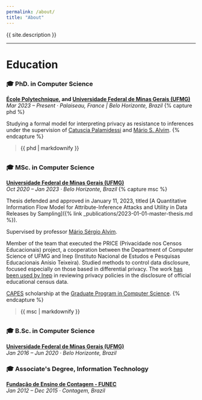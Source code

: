 ```yaml
---
permalink: /about/
title: "About"
---
```


<style>
    .education-list .edu-entry {
        margin-left: 1.5rem;
        padding-left: 0.75rem;
        border-left: 2px solid #e0e0e0;
        margin-bottom: 2rem;
    }
    .edu-entry {
        margin-left: 1.5rem;
        padding-left: 0.75rem;
        border-left: 2px solid #e0e0e0;
        margin-bottom: 2rem;
        }
</style>


{{ site.description }}


---
# Education

### 🎓 PhD. in Computer Science  
**[École Polytechnique](https://www.polytechnique.edu/en), and [Universidade Federal de Minas Gerais (UFMG)](https://ufmg.br/international-visitors)**  
*Mar 2023 – Present · Palaiseau, France | Belo Horizonte, Brazil*
{% capture phd %}

Studying a formal model for interpreting privacy as resistance to inferences under the supervision of [Catuscia Palamidessi](https://scholar.google.com/citations?user=OOgAyqgAAAAJ&hl=en) and [Mário S. Alvim](https://scholar.google.com.br/citations?user=9r8YfCgAAAAJ&hl=en&oi=ao).
{% endcapture %}
<div class="edu-entry">
{{ phd | markdownify }}
</div>

### 🎓 MSc. in Computer Science  
**[Universidade Federal de Minas Gerais (UFMG)](https://ufmg.br/international-visitors)**  
*Oct 2020 – Jan 2023 · Belo Horizonte, Brazil*
{% capture msc %}

Thesis defended and approved in January 11, 2023, titled [A Quantitative Information Flow Model for Attribute-Inference Attacks and Utility in Data Releases by Sampling]({% link _publications/2023-01-01-master-thesis.md %}).

Supervised by professor [Mário Sérgio Alvim](https://homepages.dcc.ufmg.br/~msalvim).

Member of the team that executed the PRICE (Privacidade nos Censos Educacionais) project, a cooperation between the Department of Computer Science of UFMG and Inep (Instituto Nacional de Estudos e Pesquisas Educacionais Anísio Teixeira). Studied methods to control data disclosure, focused especially on those based in differential privacy. The work [has been used by Inep](https://www.gov.br/inep/pt-br/centrais-de-conteudo/noticias/institucional/nota-de-esclarecimento-divulgacao-dos-microdados) in reviewing privacy policies in the disclosure of official educational census data.

[CAPES](https://www.gov.br/capes/pt-br) scholarship at the [Graduate Program in Computer Science](https://ppgcc.dcc.ufmg.br/en).
{% endcapture %}
<div class="edu-entry">
{{ msc | markdownify }}
</div>

### 🎓 B.Sc. in Computer Science  
**[Universidade Federal de Minas Gerais (UFMG)](https://ufmg.br/international-visitors)**  
*Jan 2016 – Jun 2020 · Belo Horizonte, Brazil*

### 🎓 Associate's Degree, Information Technology  
**[Fundação de Ensino de Contagem - FUNEC](http://funecriacho.contagem.mg.gov.br/)**  
*Jan 2012 – Dec 2015 · Contagem, Brazil*
